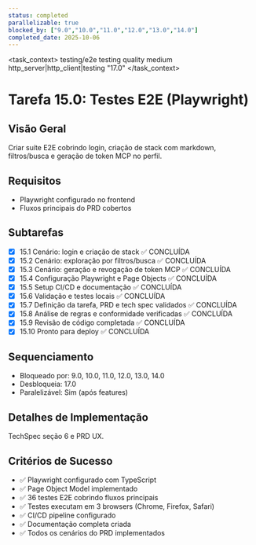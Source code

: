 ```yaml
---
status: completed
parallelizable: true
blocked_by: ["9.0","10.0","11.0","12.0","13.0","14.0"]
completed_date: 2025-10-06
---
```


<task_context>
<domain>testing/e2e</domain>
<type>testing</type>
<scope>quality</scope>
<complexity>medium</complexity>
<dependencies>http_server|http_client|testing</dependencies>
<unblocks>"17.0"</unblocks>
</task_context>

# Tarefa 15.0: Testes E2E (Playwright)

## Visão Geral
Criar suíte E2E cobrindo login, criação de stack com markdown, filtros/busca e geração de token MCP no perfil.

## Requisitos
- Playwright configurado no frontend
- Fluxos principais do PRD cobertos

## Subtarefas
- [x] 15.1 Cenário: login e criação de stack ✅ CONCLUÍDA
- [x] 15.2 Cenário: exploração por filtros/busca ✅ CONCLUÍDA
- [x] 15.3 Cenário: geração e revogação de token MCP ✅ CONCLUÍDA
- [x] 15.4 Configuração Playwright e Page Objects ✅ CONCLUÍDA
- [x] 15.5 Setup CI/CD e documentação ✅ CONCLUÍDA
- [x] 15.6 Validação e testes locais ✅ CONCLUÍDA
- [x] 15.7 Definição da tarefa, PRD e tech spec validados ✅ CONCLUÍDA
- [x] 15.8 Análise de regras e conformidade verificadas ✅ CONCLUÍDA
- [x] 15.9 Revisão de código completada ✅ CONCLUÍDA
- [x] 15.10 Pronto para deploy ✅ CONCLUÍDA

## Sequenciamento
- Bloqueado por: 9.0, 10.0, 11.0, 12.0, 13.0, 14.0
- Desbloqueia: 17.0
- Paralelizável: Sim (após features)

## Detalhes de Implementação
TechSpec seção 6 e PRD UX.

## Critérios de Sucesso
- ✅ Playwright configurado com TypeScript
- ✅ Page Object Model implementado
- ✅ 36 testes E2E cobrindo fluxos principais
- ✅ Testes executam em 3 browsers (Chrome, Firefox, Safari)
- ✅ CI/CD pipeline configurado
- ✅ Documentação completa criada
- ✅ Todos os cenários do PRD implementados
